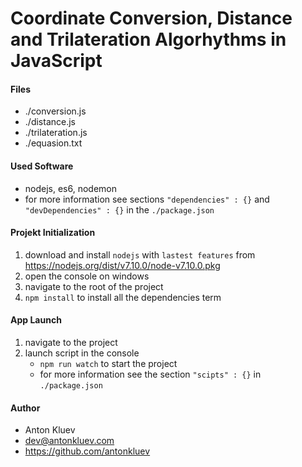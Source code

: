 
# Coordinate Conversion, Distance and Trilateration Algorhythms in JavaScript

#### Files
- ./conversion.js
- ./distance.js
- ./trilateration.js
- ./equasion.txt

#### Used Software
- nodejs, es6, nodemon
- for more information see sections `"dependencies" : {}` and `"devDependencies" : {}` in the `./package.json`

#### Projekt Initialization
1. download and install `nodejs` with `lastest features` from https://nodejs.org/dist/v7.10.0/node-v7.10.0.pkg
2. open the console on windows
3. navigate to the root of the project
4. `npm install` to install all the dependencies
term
#### App Launch
1. navigate to the project
2. launch script in the console
	- `npm run watch` to start the project
	- for more information see the section `"scipts" : {}` in `./package.json`

#### Author
- Anton Kluev
- dev@antonkluev.com
- https://github.com/antonkluev


